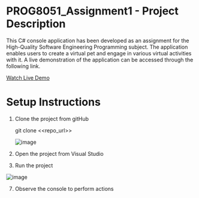 # PROG8051_Assignment1 - Project Description

This C# console application has been developed as an assignment for the High-Quality Software Engineering Programming subject. The application enables users to create a virtual pet and engage in various virtual activities with it. A live demonstration of the application can be accessed through the following link.


[Watch Live Demo](https://youtu.be/U9OTGCu1RTs)


# Setup Instructions

1. Clone the project from gitHub

   git clone <<repo_url>>

   ![image](https://github.com/RuwiniP/Virtual-PetMart/assets/31927767/f318a73a-bc25-499c-908e-c9820177b4e9)

   
3. Open the project from Visual Studio

   
5. Run the project

![image](https://github.com/RuwiniP/Virtual-PetMart/assets/31927767/9608f082-a89b-42c6-8279-f43e89e8f151)

7. Observe the console to perform actions

